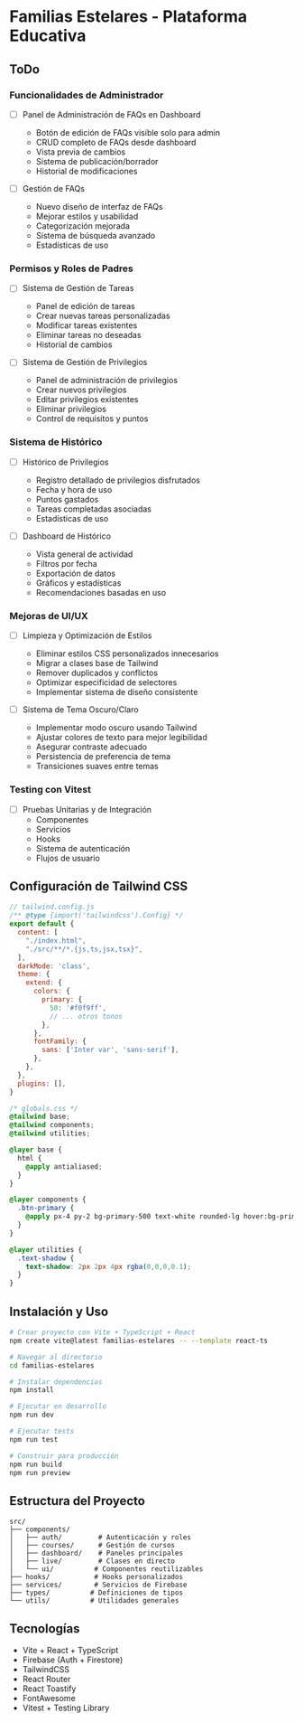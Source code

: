 # Familias Estelares - Plataforma Educativa

## ToDo

### Funcionalidades de Administrador
- [ ] Panel de Administración de FAQs en Dashboard
  - Botón de edición de FAQs visible solo para admin
  - CRUD completo de FAQs desde dashboard
  - Vista previa de cambios
  - Sistema de publicación/borrador
  - Historial de modificaciones

- [ ] Gestión de FAQs
  - Nuevo diseño de interfaz de FAQs
  - Mejorar estilos y usabilidad
  - Categorización mejorada
  - Sistema de búsqueda avanzado
  - Estadísticas de uso

### Permisos y Roles de Padres
- [ ] Sistema de Gestión de Tareas
  - Panel de edición de tareas
  - Crear nuevas tareas personalizadas
  - Modificar tareas existentes
  - Eliminar tareas no deseadas
  - Historial de cambios

- [ ] Sistema de Gestión de Privilegios
  - Panel de administración de privilegios
  - Crear nuevos privilegios
  - Editar privilegios existentes
  - Eliminar privilegios
  - Control de requisitos y puntos

### Sistema de Histórico
- [ ] Histórico de Privilegios
  - Registro detallado de privilegios disfrutados
  - Fecha y hora de uso
  - Puntos gastados
  - Tareas completadas asociadas
  - Estadísticas de uso

- [ ] Dashboard de Histórico
  - Vista general de actividad
  - Filtros por fecha
  - Exportación de datos
  - Gráficos y estadísticas
  - Recomendaciones basadas en uso

### Mejoras de UI/UX
- [ ] Limpieza y Optimización de Estilos
  - Eliminar estilos CSS personalizados innecesarios
  - Migrar a clases base de Tailwind
  - Remover duplicados y conflictos
  - Optimizar especificidad de selectores
  - Implementar sistema de diseño consistente

- [ ] Sistema de Tema Oscuro/Claro
  - Implementar modo oscuro usando Tailwind
  - Ajustar colores de texto para mejor legibilidad
  - Asegurar contraste adecuado
  - Persistencia de preferencia de tema
  - Transiciones suaves entre temas

### Testing con Vitest
- [ ] Pruebas Unitarias y de Integración
  - Componentes
  - Servicios
  - Hooks
  - Sistema de autenticación
  - Flujos de usuario

## Configuración de Tailwind CSS

```javascript
// tailwind.config.js
/** @type {import('tailwindcss').Config} */
export default {
  content: [
    "./index.html",
    "./src/**/*.{js,ts,jsx,tsx}",
  ],
  darkMode: 'class',
  theme: {
    extend: {
      colors: {
        primary: {
          50: '#f0f9ff',
          // ... otros tonos
        },
      },
      fontFamily: {
        sans: ['Inter var', 'sans-serif'],
      },
    },
  },
  plugins: [],
}
```

```css
/* globals.css */
@tailwind base;
@tailwind components;
@tailwind utilities;

@layer base {
  html {
    @apply antialiased;
  }
}

@layer components {
  .btn-primary {
    @apply px-4 py-2 bg-primary-500 text-white rounded-lg hover:bg-primary-600;
  }
}

@layer utilities {
  .text-shadow {
    text-shadow: 2px 2px 4px rgba(0,0,0,0.1);
  }
}
```

## Instalación y Uso

```bash
# Crear proyecto con Vite + TypeScript + React
npm create vite@latest familias-estelares -- --template react-ts

# Navegar al directorio
cd familias-estelares

# Instalar dependencias
npm install

# Ejecutar en desarrollo
npm run dev

# Ejecutar tests
npm run test

# Construir para producción
npm run build
npm run preview
```

## Estructura del Proyecto

```
src/
├── components/
│   ├── auth/         # Autenticación y roles
│   ├── courses/      # Gestión de cursos
│   ├── dashboard/    # Paneles principales
│   ├── live/         # Clases en directo
│   └── ui/          # Componentes reutilizables
├── hooks/           # Hooks personalizados
├── services/        # Servicios de Firebase
├── types/          # Definiciones de tipos
└── utils/          # Utilidades generales
```

## Tecnologías
- Vite + React + TypeScript
- Firebase (Auth + Firestore)
- TailwindCSS
- React Router
- React Toastify
- FontAwesome
- Vitest + Testing Library
